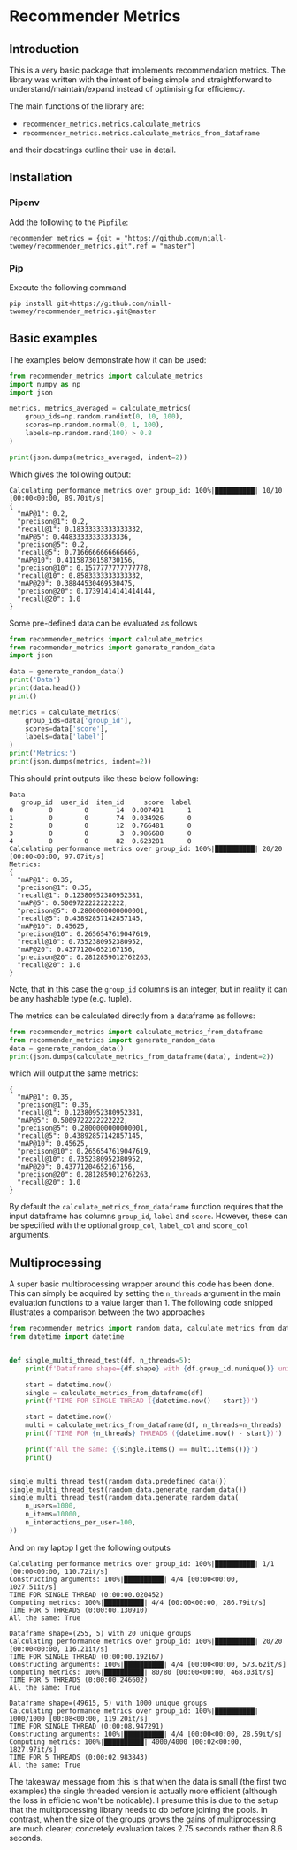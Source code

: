 # Recommender Metrics

## Introduction

This is a very basic package that implements recommendation metrics. The library was written with the intent of being 
simple and straightforward to understand/maintain/expand instead of optimising for efficiency.  

The main functions of the library are: 

 - `recommender_metrics.metrics.calculate_metrics` 
 - `recommender_metrics.metrics.calculate_metrics_from_dataframe` 

and their docstrings outline their use in detail. 

## Installation 

### Pipenv

Add the following to the `Pipfile`: 

```
recommender_metrics = {git = "https://github.com/niall-twomey/recommender_metrics.git",ref = "master"}
```

### Pip

Execute the following command 

```shell script
pip install git+https://github.com/niall-twomey/recommender_metrics.git@master
```



## Basic examples 

The examples below demonstrate how it can be used: 

```python
from recommender_metrics import calculate_metrics
import numpy as np
import json 

metrics, metrics_averaged = calculate_metrics(
    group_ids=np.random.randint(0, 10, 100),
    scores=np.random.normal(0, 1, 100),
    labels=np.random.rand(100) > 0.8
)

print(json.dumps(metrics_averaged, indent=2))
```

Which gives the following output: 

```
Calculating performance metrics over group_id: 100%|██████████| 10/10 [00:00<00:00, 89.70it/s]
{
  "mAP@1": 0.2,
  "precison@1": 0.2,
  "recall@1": 0.18333333333333332,
  "mAP@5": 0.44833333333333336,
  "precison@5": 0.2,
  "recall@5": 0.7166666666666666,
  "mAP@10": 0.41158730158730156,
  "precison@10": 0.1577777777777778,
  "recall@10": 0.8583333333333332,
  "mAP@20": 0.38844530469530475,
  "precison@20": 0.17391414141414144,
  "recall@20": 1.0
}
```

Some pre-defined data can be evaluated as follows 

```python
from recommender_metrics import calculate_metrics 
from recommender_metrics import generate_random_data 
import json 

data = generate_random_data()
print('Data')
print(data.head())
print()

metrics = calculate_metrics(
    group_ids=data['group_id'], 
    scores=data['score'], 
    labels=data['label']
)
print('Metrics:')
print(json.dumps(metrics, indent=2))
```

This should print outputs like these below following:

```
Data
   group_id  user_id  item_id     score  label
0         0        0       14  0.007491      1
1         0        0       74  0.034926      0
2         0        0       12  0.766481      0
3         0        0        3  0.986688      0
4         0        0       82  0.623281      0
Calculating performance metrics over group_id: 100%|██████████| 20/20 [00:00<00:00, 97.07it/s]
Metrics:
{
  "mAP@1": 0.35,
  "precison@1": 0.35,
  "recall@1": 0.12380952380952381,
  "mAP@5": 0.5009722222222222,
  "precison@5": 0.2800000000000001,
  "recall@5": 0.43892857142857145,
  "mAP@10": 0.45625,
  "precison@10": 0.2656547619047619,
  "recall@10": 0.7352380952380952,
  "mAP@20": 0.43771204652167156,
  "precison@20": 0.2812859012762263,
  "recall@20": 1.0
}
```

Note, that in this case the `group_id` columns is an integer, but in reality it can be any hashable type (e.g. tuple). 

The metrics can be calculated directly from a dataframe as follows: 

```python
from recommender_metrics import calculate_metrics_from_dataframe 
from recommender_metrics import generate_random_data 
data = generate_random_data()
print(json.dumps(calculate_metrics_from_dataframe(data), indent=2))
```

which will output the same metrics: 

```
{
  "mAP@1": 0.35,
  "precison@1": 0.35,
  "recall@1": 0.12380952380952381,
  "mAP@5": 0.5009722222222222,
  "precison@5": 0.2800000000000001,
  "recall@5": 0.43892857142857145,
  "mAP@10": 0.45625,
  "precison@10": 0.2656547619047619,
  "recall@10": 0.7352380952380952,
  "mAP@20": 0.43771204652167156,
  "precison@20": 0.2812859012762263,
  "recall@20": 1.0
}
```

By default the `calculate_metrics_from_dataframe` function requires that the input dataframe has columns `group_id`, 
`label` and `score`. However, these can be specified with the optional `group_col`, `label_col` and `score_col` 
arguments. 

## Multiprocessing 

A super basic multiprocessing wrapper around this code has been done. This can simply be acquired by setting the 
`n_threads` argument in the main evaluation functions to a value larger than 1. The following code snipped illustrates 
a comparison between the two approaches 

```python
from recommender_metrics import random_data, calculate_metrics_from_dataframe
from datetime import datetime


def single_multi_thread_test(df, n_threads=5):
    print(f'Dataframe shape={df.shape} with {df.group_id.nunique()} unique groups')

    start = datetime.now()
    single = calculate_metrics_from_dataframe(df)
    print(f'TIME FOR SINGLE THREAD ({datetime.now() - start})')

    start = datetime.now()
    multi = calculate_metrics_from_dataframe(df, n_threads=n_threads)
    print(f'TIME FOR {n_threads} THREADS ({datetime.now() - start})')

    print(f'All the same: {(single.items() == multi.items())}')
    print()


single_multi_thread_test(random_data.predefined_data())
single_multi_thread_test(random_data.generate_random_data())
single_multi_thread_test(random_data.generate_random_data(
    n_users=1000,
    n_items=10000,
    n_interactions_per_user=100,
))
```

And on my laptop I get the following outputs

```
Calculating performance metrics over group_id: 100%|██████████| 1/1 [00:00<00:00, 110.72it/s]
Constructing arguments: 100%|██████████| 4/4 [00:00<00:00, 1027.51it/s]
TIME FOR SINGLE THREAD (0:00:00.020452)
Computing metrics: 100%|██████████| 4/4 [00:00<00:00, 286.79it/s]
TIME FOR 5 THREADS (0:00:00.130910)
All the same: True

Dataframe shape=(255, 5) with 20 unique groups
Calculating performance metrics over group_id: 100%|██████████| 20/20 [00:00<00:00, 116.21it/s]
TIME FOR SINGLE THREAD (0:00:00.192167)
Constructing arguments: 100%|██████████| 4/4 [00:00<00:00, 573.62it/s]
Computing metrics: 100%|██████████| 80/80 [00:00<00:00, 468.03it/s]
TIME FOR 5 THREADS (0:00:00.246602)
All the same: True

Dataframe shape=(49615, 5) with 1000 unique groups
Calculating performance metrics over group_id: 100%|██████████| 1000/1000 [00:08<00:00, 119.20it/s]
TIME FOR SINGLE THREAD (0:00:08.947291)
Constructing arguments: 100%|██████████| 4/4 [00:00<00:00, 28.59it/s]
Computing metrics: 100%|██████████| 4000/4000 [00:02<00:00, 1827.97it/s]
TIME FOR 5 THREADS (0:00:02.983843)
All the same: True
```

The takeaway message from this is that when the data is small (the first two examples) the single threaded version 
is actually more efficient (although the loss in efficienc won't be noticable). I presume this is due to the setup 
that the multiprocessing library needs to do before joining the pools. In contrast, when the size of the groups grows
the gains of multiprocessing are much clearer; concretely evaluation takes 2.75 seconds rather than 8.6 seconds.  

